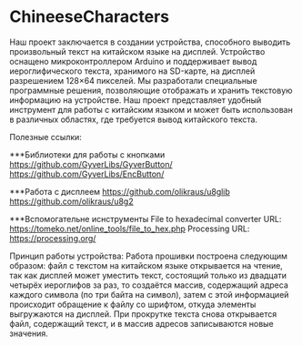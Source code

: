 # ChineeseCharacters

Наш проект заключается в создании устройства, способного выводить произвольный текст на китайском языке на дисплей. Устройство оснащено микроконтроллером Arduino и поддерживает вывод иероглифического текста, хранимого на SD-карте, на дисплей разрешением 128×64 пикселей. Мы разработали специальные программные решения, позволяющие отображать и хранить текстовую информацию на устройстве. Наш проект представляет удобный инструмент для работы с китайским языком и может быть использован в различных областях, где требуется вывод китайского текста.

Полезные ссылки:

***Библиотеки для работы с кнопками
https://github.com/GyverLibs/GyverButton/
https://github.com/GyverLibs/EncButton/


***Работа с дисплеем
https://github.com/olikraus/u8glib
https://github.com/olikraus/u8g2


***Вспомогательне иснструменты
File to hexadecimal converter URL: https://tomeko.net/online_tools/file_to_hex.php
Processing URL: https://processing.org/


Принцип работы устройства:
Работа прошивки построена следующим образом: файл с текстом на китайском языке открывается на чтение, так как дисплей может уместить текст, состоящий только из двадцати четырёх иероглифов за раз, то создаётся массив, содержащий адреса каждого символа (по три байта на символ), затем с этой информацией происходит обращение к файлу со шрифтом, откуда элементы выгружаются на дисплей. При прокрутке текста снова открывается файл, содержащий текст, и в массив адресов записываются новые значения.

